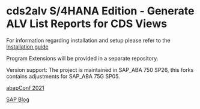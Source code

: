 # cds2alv S/4HANA Edition - Generate ALV List Reports for CDS Views

For information regarding installation and setup please refer to the [Installation guide](./docs/installation_guide.md) 

Program Extensions will be provided in a separate repository. 

Version support: The project is maintained in SAP_ABA 750 SP26, this forks contains adjustments for SAP_ABA 75G SP05.

[abapConf 2021 ](https://www.youtube.com/watch?v=nWr6liYWbJ0)

[SAP Blog](https://blogs.sap.com/2023/11/20/cds2alv-generate-alv-list-reports-for-cds-views/)

